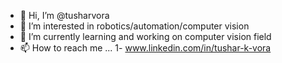 - 👋 Hi, I’m @tusharvora
- 👀 I’m interested in robotics/automation/computer vision
- 🌱 I’m currently learning and working on computer vision field
- 📫 How to reach me ... 1- www.linkedin.com/in/tushar-k-vora

<!---
tusharvora/tusharvora is a ✨ special ✨ repository because its `README.md` (this file) appears on your GitHub profile.
You can click the Preview link to take a look at your changes.
--->
